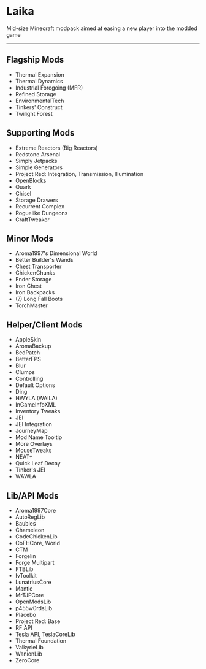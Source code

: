 # Laika
Mid-size Minecraft modpack aimed at easing a new player into the modded game

---

## Flagship Mods

* Thermal Expansion
* Thermal Dynamics
* Industrial Foregoing (MFR)
* Refined Storage
* EnvironmentalTech
* Tinkers' Construct
* Twilight Forest

## Supporting Mods
* Extreme Reactors (Big Reactors)
* Redstone Arsenal
* Simply Jetpacks
* Simple Generators
* Project Red: Integration, Transmission, Illumination
* OpenBlocks
* Quark
* Chisel
* Storage Drawers
* Recurrent Complex
* Roguelike Dungeons
* CraftTweaker

## Minor Mods

* Aroma1997's Dimensional World
* Better Builder's Wands
* Chest Transporter
* ChickenChunks
* Ender Storage
* Iron Chest
* Iron Backpacks
* (?) Long Fall Boots
* TorchMaster

## Helper/Client Mods

* AppleSkin
* AromaBackup
* BedPatch
* BetterFPS
* Blur
* Clumps
* Controlling
* Default Options
* Ding
* HWYLA (WAILA)
* InGameInfoXML
* Inventory Tweaks
* JEI
* JEI Integration
* JourneyMap
* Mod Name Tooltip
* More Overlays
* MouseTweaks
* NEAT+
* Quick Leaf Decay
* Tinker's JEI
* WAWLA

## Lib/API Mods

* Aroma1997Core
* AutoRegLib
* Baubles
* Chameleon
* CodeChickenLib
* CoFHCore, World
* CTM
* Forgelin
* Forge Multipart
* FTBLib
* IvToolkit
* LunatriusCore
* Mantle
* MrTJPCore
* OpenModsLib
* p455w0rdsLib
* Placebo
* Project Red: Base
* RF API
* Tesla API, TeslaCoreLib
* Thermal Foundation
* ValkyrieLib
* WanionLib
* ZeroCore
